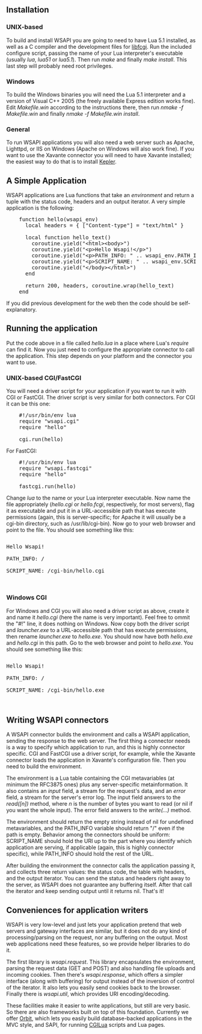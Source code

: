 ## Installation

### UNIX-based

To build and install WSAPI you are going to need to have Lua 5.1 installed,
as well as a C compiler and the development files for [libfcgi](http://www.fastcgi.com/).
Run the included configure script, passing the name of your Lua interpreter's executable
(usually *lua*, *lua51* or *lua5.1*). Then run *make* and finally *make install*.
This last step will probably need root privileges.

### Windows

To build the Windows binaries you will need the Lua 5.1 interpreter and a version
of Visual C++ 2005 (the freely available Express edition works fine). Edit *Makefile.win*
according to the instructions there, then run *nmake -f Makefile.win* and finally
*nmake -f Makefile.win install*.

### General

To run WSAPI applications you will also need a web server such as Apache, Lighttpd, or IIS on 
Windows (Apache on Windows will also work fine).
If you want to use the Xavante connector you will need to have Xavante installed; the
easiest way to do that is to install [Kepler](http://www.keplerproject.org).

## A Simple Application

WSAPI applications are Lua functions that take an *environment* and return
a tuple with the status code, headers and an output iterator. A very simple
application is the following:

<pre>
    function hello(wsapi_env)
      local headers = { ["Content-type"] = "text/html" }

      local function hello_text()
        coroutine.yield("&lt;html&gt;&lt;body&gt;")
        coroutine.yield("&lt;p&gt;Hello Wsapi!&lt;/p&gt;")
        coroutine.yield("&lt;p&gt;PATH_INFO: " .. wsapi_env.PATH_INFO .. "&lt;/p&gt;")
        coroutine.yield("&lt;p&gt;SCRIPT_NAME: " .. wsapi_env.SCRIPT_NAME .. "&lt;/p&gt;")
        coroutine.yield("&lt;/body&gt;&lt;/html&gt;")
      end

      return 200, headers, coroutine.wrap(hello_text)
    end
</pre>

If you did previous development for the web then the code should be self-explanatory.

## Running the application

Put the code above in a file called *hello.lua* in a place where Lua's *require* can
find it. Now you just need to configure the appropriate connector to call the application.
This step depends on your platform and the connector you want to use.

### UNIX-based CGI/FastCGI

You will need a driver script for your application if you want to run it with CGI or
FastCGI. The driver script is very similar for both connectors. For CGI it can be this one:

<pre>
    #!/usr/bin/env lua
    require "wsapi.cgi"
    require "hello"

    cgi.run(hello)
</pre>

For FastCGI:

<pre>
    #!/usr/bin/env lua
    require "wsapi.fastcgi"
    require "hello"

    fastcgi.run(hello)
</pre>

Change *lua* to the name or your Lua interpreter executable. Now name the file appropriately
(*hello.cgi* or *hello.fcgi*, respectively, for most servers), flag it as executable and put
it in a URL-accessible path that has execute permissions (again, this is server-specific; for 
Apache it will usually be a cgi-bin directory, such as /usr/lib/cgi-bin). Now go to your web
browser and point to the file. You should see something like this:

<pre>
<p>Hello Wsapi!<br>
PATH_INFO: /<br>
SCRIPT_NAME: /cgi-bin/hello.cgi</p>
</pre>

### Windows CGI

For Windows and CGI you will also need a driver script as above, create it and
name it *hello.cgi* (here the name is very important).
Feel free to ommit the "#!" line, it does nothing on Windows. Now copy both the driver script
and *launcher.exe* to a URL-accessible path that has execute permissions, then rename
*launcher.exe* to *hello.exe*. You should now have both *hello.exe* and *hello.cgi*
in this path. Go to the web browser and point to *hello.exe*. You should see something like this: 

<pre>
<p>Hello Wsapi!<br>
PATH_INFO: /<br>
SCRIPT_NAME: /cgi-bin/hello.exe</p>
</pre>

## Writing WSAPI connectors

A WSAPI connector builds the environment and calls a WSAPI application, sending
the response to the web server. The first thing a connector needs is a way to
specify which application to run, and this is highly connector specific. CGI
and FastCGI use a driver script, for example, while the Xavante connector
loads the application in Xavante's configuration file. Then you need to build
the environment.

The environment is a Lua table containing the CGI metavariables (at minimum
the RFC3875 ones) plus any server-specific metainformation. It also contains
an *input* field, a stream for the request's data, and an *error* field,
a stream for the server's error log. The input field answers to the *read([n])*
method, where *n* is the number of bytes you want to read (or nil if you want
the whole input). The error field answers to the *write(...)* method.

The environment should return the empty string instead of nil for undefined
metavariables, and the PATH_INFO variable should return "/" even if the path
is empty. Behavior among the connectors should be uniform: SCRIPT_NAME should
hold the URI up to the part where you identify which application are serving,
if applicable (again, this is highly connector specific), while PATH_INFO
should hold the rest of the URL.

After building the environment the connector calls the application passing it,
and collects three return values: the status code, the table with headers, and
the output iterator. You can send the status and headers right away to the server,
as WSAPI does not guarantee any buffering itself. After that call the iterator
and keep sending output until it returns nil. That's it!

## Conveniences for application writers

WSAPI is very low-level and just lets your application pretend that web servers
and gateway interfaces are similar, but it does not do any kind of processing/parsing
on the request, nor any buffering on the output. Most web applications need these
features, so we provide helper libraries to do it.

The first library is *wsapi.request*. This library encapsulates the environment,
parsing the request data (GET and POST) and also handling file uploads and incoming
cookies. Then there's *wsapi.response*, which offers a simpler interface (along with
buffering) for output instead of the inversion of control of the iterator. It also
lets you easily send cookies back to the browser. Finally there is *wsapi.util*,
which provides URI encoding/decoding.

These facilities make it easier to write applications, but still are very basic.
So there are also frameworks built on top of this foundation. Currently we offer
[Orbit](http://kepler-tmp.dreamhosters.com/en/Orbit), which lets you easily build
database-backed applications in the MVC style, and SAPI, for
running [CGILua](http://www.keplerproject.org/cgilua/) scripts and Lua pages.

